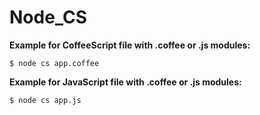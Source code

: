 Node_CS
=======

**Example for CoffeeScript file with .coffee or .js modules:**

`$ node cs app.coffee`


**Example for JavaScript file with .coffee or .js modules:**

`$ node cs app.js`
